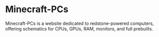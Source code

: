 # Minecraft-PCs
Minecraft-PCs is a website dedicated to redstone-powered computers, offering schematics for CPUs, GPUs, RAM, monitors, and full prebuilts.
